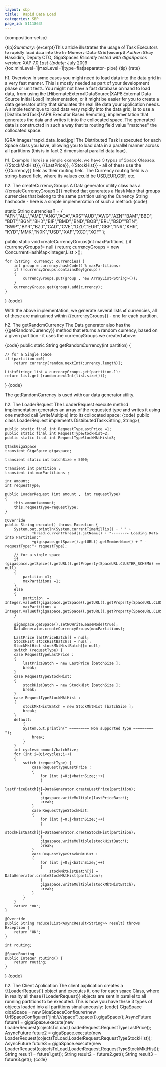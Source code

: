 ```yaml
---
layout: sbp
title:  Rapid Data Load
categories: SBP
page_id: 51118632
---
```


{composition-setup}

{tip}*Summary:* {excerpt}This article illustrates the usage of Task Executors to rapidly load data into the In-Memory-Data-Grid{excerpt}
*Author*: Shay Hassidim, Deputy CTO, GigaSpaces
*Recently tested with GigaSpaces version*: XAP 7.0
*Last Update:* July 2009
{toc:minLevel=1|maxLevel=1|type=flat|separator=pipe}
{tip}
{rate}

h1. Overview
In some cases you might need to load data into the data grid in a very fast manner. This is mostly needed as part of your development phase or unit tests. You might not have a fast database on hand to load data, from using the [HibernateExternalDataSource|XAP8:External Data Source Initial Load] implementation, or it might be easier for you to create a data generator utility that simulates the real life data your application needs. A simple technique to load data very rapidly into the data grid, is to use a [DistributedTask|XAP8:Executor Based Remoting] implementation that generates the data and writes it into the collocated space. The generated data is constructed in such a way that its routing field value "matches" the collocated space.

!GRA:Images^rapid_data_load.jpg!
The Distributed Task is executed for each Space class you have, allowing you to load data in a parallel manner across all partitions (this is in fact 2 dimensional parallel data load).

h1. Example
Here is a simple example: we have 3 types of Space Classes:
{{StockMktHist}}, {{LastPrice}}, {{StockHist}} - all of these use the {{Currency}} field as their routing field. The Currency routing field is a string-based field, where its values could be USD,EUR,GBP, etc.

h2. The createCurrencyGroups
A Data generator utility class has a {{createCurrencyGroups()}} method that generates a Hash Map that groups currencies that belong to the same partition using the Currency String hashcode - here is a simple implementation of such a method:
{code}

static String currencies[] = { "AFN","ALL","AMD","ANG","AOA","ARS","AUD","AWG","AZN","BAM","BBD",
"BDT","BGN","BHD","BIF","BMD","BND","BOB","BRL","BSD","BTN",
	"BWP","BYR","BZD","CAD","CVE","DZD","EUR","GBP","INR","KHR",
	"KYD","MMK","NOK","USD","XAF","XCD","XOF" };

public static void createCurrencyGroups(int maxPartitions) {
	if (currencyGroups != null )
		return;
	currencyGroups = new ConcurrentHashMap<Integer,List <String> >();

	for (String  currency: currencies) {
		int group = currency.hashCode() % maxPartitions;
		if (!currencyGroups.containsKey(group))
		{
			currencyGroups.put(group , new ArrayList<String>());
		}
		currencyGroups.get(group).add(currency);
	}
}
{code}

With the above implementation, we generate several lists of currencies, all of these are maintained within {{currencyGroups}} - one for each partition.

h2. The getRandomCurrency
The Data generator also has the {{getRandomCurrency}} method that returns a random currency, based on a given partition - it uses the currencyGroups we created above:

{code}
public static String getRandomCurrency(int partition) {

	// for a Single space
	if (partition ==0)
		return currency[random.nextInt(currency.length)];

	List<String> list = currencyGroups.get(partition-1);
	return list.get (random.nextInt(list.size()));
}
{code}


The getRandomCurrency is used with our data generator utility.

h2. The LoaderRequest
The LoaderRequest execute method implementation generates an array of the requested type and writes it using one method call (writeMultiple) into its collocated space:
{code}
public class LoaderRequest implements DistributedTask<String, String>{

	public static final int RequestTypeLastPrice =1;
	public static final int RequestTypeStockHist=2;
	public static final int RequestTypeStockMktHist=3;

	@TaskGigaSpace
	transient GigaSpace gigaspace;

	transient static int batchSize = 5000;

	transient int partition ;
	transient int maxPartitions ;

	int amount;
	int requestType;

	public LoaderRequest (int amount ,  int requestType)
	{
		this.amount=amount;
		this.requestType=requestType;
	}

	@Override
	public String execute() throws Exception {
		System.out.println(System.currentTimeMillis() + " " +
                Thread.currentThread().getName() + "-------> Loading Data into Partition:"
                +gigaspace.getSpace().getURL().getMemberName() + " - requestType:"+ requestType);

		// for a single space
		if (gigaspace.getSpace().getURL().getProperty(SpaceURL.CLUSTER_SCHEMA) == null)
		{
			partition =1;
			maxPartitions =1;
		}
		else
		{
			partition  = Integer.valueOf(gigaspace.getSpace().getURL().getProperty(SpaceURL.CLUSTER_MEMBER_ID)).intValue();
			maxPartitions = Integer.valueOf(gigaspace.getSpace().getURL().getProperty(SpaceURL.CLUSTER_TOTAL_MEMBERS)).intValue();
		}

		gigaspace.getSpace().setNOWriteLeaseMode(true);
		DataGenerator.createCurrencyGroups(maxPartitions);

		LastPrice lastPriceBatch[] = null;
		StockHist stockHistBatch[] = null ;
		StockMktHist stockMktHistBatch[]= null;
		switch (requestType) {
		case RequestTypeLastPrice :
		{
			lastPriceBatch = new LastPrice [batchSize ];
			break;
		}
		case RequestTypeStockHist:
		{
			stockHistBatch = new StockHist [batchSize ];
			break;
		}
		case RequestTypeStockMktHist :
		{
			stockMktHistBatch = new StockMktHist [batchSize ];
			break;
		}
		default:
			{
			System.out.println(" ========= Non supported type ========= ");
				break;
			}
		}
		int cycles= amount/batchSize;
		for (int i=0;i<cycles;i++)
		{
			switch (requestType) {
				case RequestTypeLastPrice :
				{
					for (int j=0;j<batchSize;j++)
					{
						lastPriceBatch[j]=DataGenerator.createLastPrice(partition);
					}
					gigaspace.writeMultiple(lastPriceBatch);
					break;
				}
				case RequestTypeStockHist:
				{
					for (int j=0;j<batchSize;j++)
					{
						stockHistBatch[j]=DataGenerator.createStockHist(partition);
					}
					gigaspace.writeMultiple(stockHistBatch);
					break;
				}
				case RequestTypeStockMktHist :
				{
					for (int j=0;j<batchSize;j++)
					{
						stockMktHistBatch[j] = DataGenerator.createStockMktHist(partition);
					}
					gigaspace.writeMultiple(stockMktHistBatch);
					break;
				}
			}
		}
		return "OK";
	}

	@Override
	public String reduce(List<AsyncResult<String>> result) throws Exception {
		return "OK";
	}

	int routing;

	@SpaceRouting
	public Integer routing() {
		return routing;
	}

}
{code}


h2. The Client Application
The client application creates a {{LoaderRequest}} object and executes it, one for each space Class, where in reality all these {{LoaderRequest}} objects are sent in parallel to all running partitions to be executed. This is how you have these 3 types of objects loaded into all partitions simultaneously:
{code}
GigaSpace gigaSpace = new GigaSpaceConfigurer(new UrlSpaceConfigurer("jini://*/*/space").space()).gigaSpace();
AsyncFuture<String> future1 = gigaSpace.execute(new LoaderRequest(objectsToLoad,LoaderRequest.RequestTypeLastPrice));
AsyncFuture<String> future2 = gigaSpace.execute(new LoaderRequest(objectsToLoad,LoaderRequest.RequestTypeStockHist));
AsyncFuture<String> future3 = gigaSpace.execute(new LoaderRequest(objectsToLoad,LoaderRequest.RequestTypeStockMktHist));
String result1 = future1.get();
String result2 = future2.get();
String result3 = future3.get();
{code}

